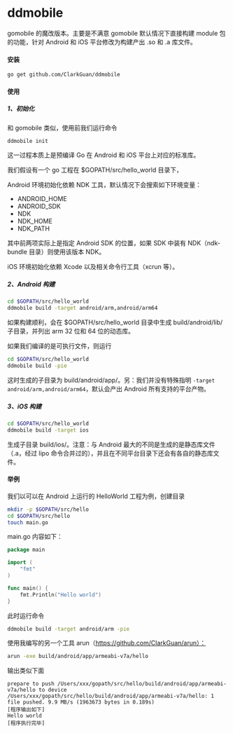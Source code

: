 # ddmobile

gomobile 的魔改版本。主要是不满意 gomobile 默认情况下直接构建 module 包的功能，针对 Android 和 iOS 平台修改为构建产出 .so 和 .a 库文件。

#### 安装

```bash
go get github.com/ClarkGuan/ddmobile
```

#### 使用

##### 1、初始化

和 gomobile 类似，使用前我们运行命令

```bash
ddmobile init
```

这一过程本质上是预编译 Go 在 Android 和 iOS 平台上对应的标准库。

我们假设有一个 go 工程在 $GOPATH/src/hello_world 目录下，

Android 环境初始化依赖 NDK 工具，默认情况下会搜索如下环境变量：

* ANDROID_HOME
* ANDROID_SDK
* NDK
* NDK_HOME
* NDK_PATH

其中前两项实际上是指定 Android SDK 的位置，如果 SDK 中装有 NDK（ndk-bundle 目录）则使用该版本 NDK。

iOS 环境初始化依赖 Xcode 以及相关命令行工具（xcrun 等）。

##### 2、Android 构建

```bash
cd $GOPATH/src/hello_world
ddmobile build -target android/arm,android/arm64
```

如果构建顺利，会在 $GOPATH/src/hello_world 目录中生成 build/android/lib/ 子目录，并列出 arm 32 位和 64 位的动态库。

如果我们编译的是可执行文件，则运行

```bash
cd $GOPATH/src/hello_world
ddmobile build -pie
```

这时生成的子目录为 build/android/app/。另：我们并没有特殊指明 `-target android/arm,android/arm64`，默认会产出 Android 所有支持的平台产物。

##### 3、iOS 构建

```bash
cd $GOPATH/src/hello_world
ddmobile build -target ios
```

生成子目录 build/ios/。注意：与 Android 最大的不同是生成的是静态库文件（.a，经过 lipo 命令合并过的），并且在不同平台目录下还会有各自的静态库文件。

#### 举例

我们以可以在 Android 上运行的 HelloWorld 工程为例，创建目录

```bash
mkdir -p $GOPATH/src/hello
cd $GOPATH/src/hello
touch main.go
```

main.go 内容如下：

```go
package main

import (
	"fmt"
)

func main() {
	fmt.Println("Hello world")
}
```

此时运行命令

```bash
ddmobile build -target android/arm -pie
```

使用我编写的另一个工具 arun（https://github.com/ClarkGuan/arun）：

```bash
arun -exe build/android/app/armeabi-v7a/hello
```

输出类似下面

```
prepare to push /Users/xxx/gopath/src/hello/build/android/app/armeabi-v7a/hello to device
/Users/xxx/gopath/src/hello/build/android/app/armeabi-v7a/hello: 1 file pushed. 9.9 MB/s (1963673 bytes in 0.189s)
[程序输出如下]
Hello world
[程序执行完毕]
```
